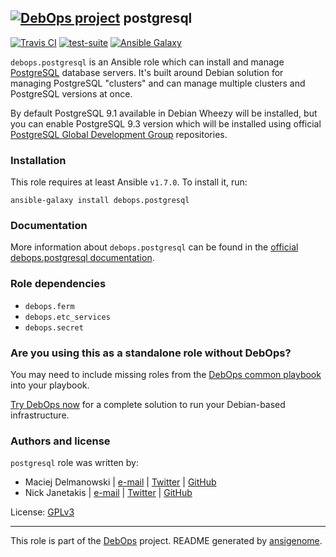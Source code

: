 ## [![DebOps project](http://debops.org/images/debops-small.png)](http://debops.org) postgresql

[![Travis CI](http://img.shields.io/travis/debops/ansible-postgresql.svg?style=flat)](http://travis-ci.org/debops/ansible-postgresql) [![test-suite](http://img.shields.io/badge/test--suite-ansible--postgresql-blue.svg?style=flat)](https://github.com/debops/test-suite/tree/master/ansible-postgresql/)  [![Ansible Galaxy](http://img.shields.io/badge/galaxy-debops.postgresql-660198.svg?style=flat)](https://galaxy.ansible.com/list#/roles/1590)

`debops.postgresql` is an Ansible role which can install and manage
[PostgreSQL](http://postgresql.org/) database servers. It's built around
Debian solution for managing PostgreSQL "clusters" and can manage multiple
clusters and PostgreSQL versions at once.

By default PostgreSQL 9.1 available in Debian Wheezy will be installed, but
you can enable PostgreSQL 9.3 version which will be installed using
official
[PostgreSQL Global Development Group](https://wiki.postgresql.org/wiki/Apt)
repositories.

### Installation

This role requires at least Ansible `v1.7.0`. To install it, run:

    ansible-galaxy install debops.postgresql

### Documentation

More information about `debops.postgresql` can be found in the
[official debops.postgresql documentation](http://docs.debops.org/en/latest/ansible/roles/debops.postgresql.html).


### Role dependencies

- `debops.ferm`
- `debops.etc_services`
- `debops.secret`

### Are you using this as a standalone role without DebOps?

You may need to include missing roles from the [DebOps common
playbook](https://github.com/debops/debops-playbooks/blob/master/playbooks/common.yml)
into your playbook.

[Try DebOps now](https://github.com/debops/debops) for a complete solution to run your Debian-based infrastructure.





### Authors and license

`postgresql` role was written by:
- Maciej Delmanowski | [e-mail](mailto:drybjed@gmail.com) | [Twitter](https://twitter.com/drybjed) | [GitHub](https://github.com/drybjed)
- Nick Janetakis | [e-mail](mailto:nick.janetakis@gmail.com) | [Twitter](https://twitter.com/nickjanetakis) | [GitHub](https://github.com/nickjj)

License: [GPLv3](https://tldrlegal.com/license/gnu-general-public-license-v3-%28gpl-3%29)

***

This role is part of the [DebOps](http://debops.org/) project. README generated by [ansigenome](https://github.com/nickjj/ansigenome/).
